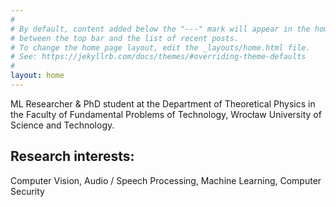```yaml
---
#
# By default, content added below the "---" mark will appear in the home page
# between the top bar and the list of recent posts.
# To change the home page layout, edit the _layouts/home.html file.
# See: https://jekyllrb.com/docs/themes/#overriding-theme-defaults
#
layout: home
---
```



ML Researcher & PhD student at the Department of Theoretical Physics in the Faculty of Fundamental Problems of Technology, Wrocław University of Science and Technology.


## Research interests:

Computer Vision, Audio / Speech Processing, Machine Learning, Computer Security

